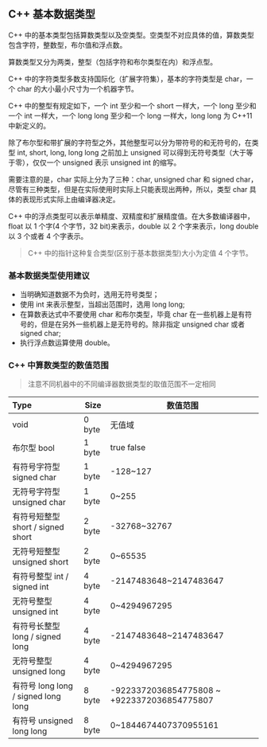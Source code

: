 ## C++ 基本数据类型

C++ 中的基本类型包括算数类型以及空类型。空类型不对应具体的值，算数类型包含字符，整数型，布尔值和浮点数。

算数类型又分为两类，整型（包括字符和布尔类型在内）和浮点型。

C++ 中的字符类型多数支持国际化（扩展字符集），基本的字符类型是 char，一个 char 的大小最小尺寸为一个机器字节。

C++ 中的整型有规定如下，一个 int 至少和一个 short 一样大，一个 long 至少和一个 int 一样大，一个 long long 至少和一个 long 一样大，long long 为 C++11 中新定义的。

除了布尔型和带扩展的字符型之外，其他整型可以分为带符号的和无符号的，在类型 int, short, long, long long 之前加上 unsigned 可以得到无符号类型（大于等于零），仅仅一个 unsigned 表示 unsigned int 的缩写。

需要注意的是，char 实际上分为了三种：char, unsigned char 和 signed char，尽管有三种类型，但是在实际使用时实际上只能表现出两种，所以，类型 char 具体的表现形式实际上由编译器决定。

C++ 中的浮点类型可以表示单精度、双精度和扩展精度值。在大多数编译器中，float 以 1 个字(4 个字节，32 bit)来表示，double 以 2 个字来表示，long double 以 3 个或者 4 个字表示。

> C++ 中的指针这种复合类型(区别于基本数据类型)大小为定值 4 个字节。

### 基本数据类型使用建议

- 当明确知道数据不为负时，选用无符号类型；
- 使用 int 来表示整型，当超出范围时，选用 long long;
- 在算数表达式中不要使用 char 和布尔类型，毕竟 char 在一些机器上是有符号的，但是在另外一些机器上是无符号的。除非指定 unsigned char 或者 signed char;
- 执行浮点数运算使用 double。

### C++ 中算数类型的数值范围

> 注意不同机器中的不同编译器数据类型的取值范围不一定相同

| Type | Size | 数值范围 |
| :------ | ------ | ------ |
| void | 0 byte | 无值域 |
| 布尔型 bool | 1 byte | true false |
| 有符号字符型 signed char | 1 byte | -128~127 |
| 无符号字符型 unsigned char | 1 byte | 0~255 |
| 有符号短整型 short / signed short | 2 byte | -32768~32767 |
| 无符号短整型 unsigned short | 2 byte | 0~65535 |
| 有符号整型 int / signed int | 4 byte | -2147483648~2147483647 |
| 无符号整型 unsigned int | 4 byte | 0~4294967295 |
| 有符号长整型 long / signed long | 4 byte | -2147483648~2147483647 |
| 无符号整型 unsigned long | 4 byte | 0~4294967295 |
| 有符号 long long / signed long long | 8 byte | -9223372036854775808 ~ +9223372036854775807 |
| 有符号 unsigned long long | 8 byte | 0~1844674407370955161 |

